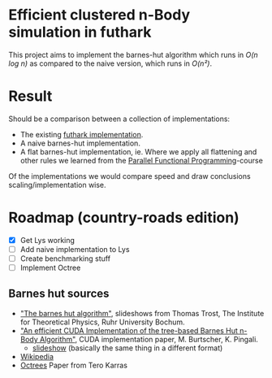 # Efficient clustered n-Body simulation in futhark

This project aims to implement the barnes-hut algorithm which runs in
_O(n log n)_ as compared to the naive version, which runs in _O(n²)_.


# Result

Should be a comparison between a collection of implementations:

* The existing
  [futhark implementation](https://github.com/diku-dk/futhark-benchmarks/tree/master/accelerate/nbody).
* A naive barnes-hut implementation.
* A flat barnes-hut implementation, ie. Where we apply all flattening and other
  rules we learned from the
  [Parallel Functional Programming](https://kurser.ku.dk/course/ndak14009u/2019-2020)-course

Of the implementations we would compare speed and draw conclusions
scaling/implementation wise.



# Roadmap (country-roads edition)

* [x] Get Lys working
* [ ] Add naive implementation to Lys 
* [ ] Create benchmarking stuff
* [ ] Implement Octree

## Barnes hut sources

* ["The barnes hut algorithm"](https://www.tp1.ruhr-uni-bochum.de/~grauer/lectures/compI_IIWS1819/pdfs/lec10.pdf),
  slideshows from Thomas Trost, The Institute for Theoretical Physics, Ruhr
  University Bochum.
* ["An efficient CUDA Implementation of the tree-based Barnes Hut n-Body Algorithm"](https://iss.oden.utexas.edu/Publications/Papers/burtscher11.pdf),
  CUDA implementation paper, M. Burtscher, K. Pingali.
  + [slideshow](https://www.cs.utexas.edu/~pingali/CS395T/2009fa/lectures/Barnes-Hut.pdf)
    (basically the same thing in a different format)
* [Wikipedia](https://en.wikipedia.org/wiki/Barnes%E2%80%93Hut_simulation)
* [Octrees](https://devblogs.nvidia.com/wp-content/uploads/2012/11/karras2012hpg_paper.pdf)
  Paper from Tero Karras

